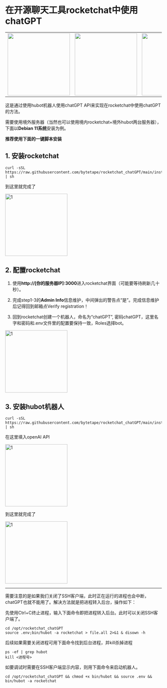 # 在开源聊天工具rocketchat中使用chatGPT
<table style="border-collapse: collapse;">
  <tr>
    <td style="border: none;"><img src="https://user-images.githubusercontent.com/130202349/230718521-517d13eb-7cad-41f4-8dbb-e7e7ce3206e1.png" height="200"></td>
    <td style="border: none;"><img src="https://user-images.githubusercontent.com/130202349/230718323-9d70a89a-6830-46ca-8240-9c1df15ca5bd.jpg" height="200"></td>
    <td style="border: none;"><img src="https://user-images.githubusercontent.com/130202349/230718174-0c408dc3-d8fb-4e72-a581-f898b1c06bc9.png" height="200"></td>
  </tr>
</table>

这是通过使用hubot机器人使用chatGPT API来实现在rocketchat中使用chatGPT的方法。

需要使用境外服务器（当然也可以使用境内rocketchat+境外hubot两台服务器），下面以**Debian 11系统**安装为例。

**推荐使用下面的一键脚本安装**

## 1. 安装rocketchat
```
curl -sSL https://raw.githubusercontent.com/bytetape/rocketchat_chatGPT/main/installDockerComposeAndRocketchat_debian.sh | sh
```
到这里就完成了

<img src="https://user-images.githubusercontent.com/130202349/230774254-82cfe3af-8375-42ae-b9a7-4a4f16ed5625.jpg" alt="1" height="200">

## 2. 配置rocketchat
1. 使用**http://[你的服务器IP]:3000**进入rocketchat界面（可能要等待刷新几十秒）。

2. 完成step1-3的**Admin Info**信息维护，中间弹出的警告点“是”。完成信息维护后记得回到邮箱点Verify registration！

3. 回到rocketchat创建一个机器人，命名为“chatGPT”, 密码chatGPT，这里名字和密码和.env文件里的配置要保持一致，Roles选择bot。
<img src="https://user-images.githubusercontent.com/130202349/230774208-63aa933c-a86d-4c2d-a40f-a01e0a1b9bff.jpg" alt="1" height="200">

## 3. 安装hubot机器人
```
curl -sSL https://raw.githubusercontent.com/bytetape/rocketchat_chatGPT/main/installHubotWithChatGPT_debian.sh | sh
```
在这里填入openAI API

<img src="https://user-images.githubusercontent.com/130202349/230945105-9cca0701-a1c3-4316-a95b-df1a412a0372.png" alt="1" height="200">

到这里就完成了

<img src="https://user-images.githubusercontent.com/130202349/230774136-98ded94f-517a-4421-a719-1efd6cbaf861.jpg" alt="1" height="200">

---

需要注意的是如果我们关闭了SSH客户端，此时正在运行的进程也会中断，chatGPT也就不能用了。解决方法就是把进程转入后台，操作如下：

先使用Ctrl+C终止进程，输入下面命令即把进程转入后台。此时可以关闭SSH客户端了。
```
cd /opt/rocketchat_chatGPT
source .env;bin/hubot -a rocketchat > file.all 2>&1 & disown -h
```
后续如果需要关闭进程可用下面命令找到后台进程，并kill杀掉进程
```
ps -ef | grep hubot
kill <进程号>
```
如要调试时需要在SSH客户端显示内容，则用下面命令来启动机器人。
```
cd /opt/rocketchat_chatGPT && chmod +x bin/hubot && source .env && bin/hubot -a rocketchat
```
